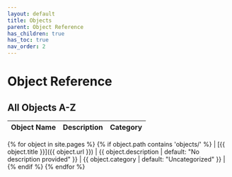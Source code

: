 ```yaml
---
layout: default
title: Objects
parent: Object Reference
has_children: true
has_toc: true
nav_order: 2
---
```


# Object Reference

## All Objects A-Z

| Object Name | Description | Category |
|-------------|-------------|-----------|
{% for object in site.pages %}
  {% if object.path contains 'objects/' %}
| [{{ object.title }}]({{ object.url }}) | {{ object.description | default: "No description provided" }} | {{ object.category | default: "Uncategorized" }} |
  {% endif %}
{% endfor %}